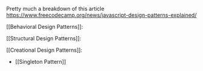 Pretty much a breakdown of this article
https://www.freecodecamp.org/news/javascript-design-patterns-explained/

[[Behavioral Design Patterns]]:

[[Structural Design Patterns]]:

[[Creational Design Patterns]]:
- [[Singleton Pattern]]